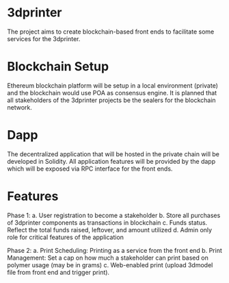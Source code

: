 # 3dprinter

The project aims to create blockchain-based front ends to facilitate some services for the 3dprinter.

# Blockchain Setup
Ethereum blockchain platform will be setup in a local environment (private) and the blockchain would use POA as consensus engine. It is planned that all stakeholders of the 3dprinter projects be the sealers for the blockchain network.

# Dapp
The decentralized application that will be hosted in the private chain will be developed in Solidity.
All application features will be provided by the dapp which will be exposed via RPC interface for the front ends.

# Features
Phase 1:
a. User registration to become a stakeholder
b. Store all purchases of 3dprinter components as transactions in blockchain
c. Funds status. Reflect the total funds raised, leftover, and amount utilized
d. Admin only role for critical features of the application

Phase 2:
a. Print Scheduling: Printing as a service from the front end
b. Print Management: Set a cap on how much a stakeholder can print based on polymer usage (may be in grams)
c. Web-enabled print (upload 3dmodel file from front end and trigger print).

